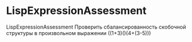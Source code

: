 # LispExpressionAssessment
LispExpressionAssessment
Проверить сбалансированность скобочной структуры в произвольном выражении ((1+3)()(4+(3-5)))
